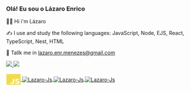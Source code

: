 ### Olá! Eu sou o Lázaro Enrico


  🙋‍♂️ Hi i'm Lázaro 
  
  ✍ I use and study the following languages: JavaScript, Node, EJS, React, TypeScript, Nest, HTML
  
  💼 Tallk me in  lazaro.enr.menezes@gmail.com

 <div>
  <a href="https://github.com/Lazaroenrico">
  <img height="180em" src="https://github-readme-stats.vercel.app/api?username=Lazaroenrico&show_icons=true&theme=dark&include_all_commits=true&count_private=true"/>
  <img height="180em" src="https://github-readme-stats.vercel.app/api/top-langs/?username=Lazaroenrico&layout=compact&langs_count=7&theme=dark"/>
</div>

<div style="display: inline_block"><br>
  <img align="center" alt="Lazaro-Js" height="30" width="40" src="https://raw.githubusercontent.com/devicons/devicon/master/icons/javascript/javascript-plain.svg">
  <img align="center" alt="Lazaro-Js" height="30" width="40" src="https://img.shields.io/badge/React-20232A?style=for-the-badge&logo=react&logoColor=61DAFB">
  <img align="center" alt="Lazaro-Js" height="30" width="40" src="https://img.shields.io/badge/TypeScript-007ACC?style=for-the-badge&logo=typescript&logoColor=white">
  <img align="center" alt="Lazaro-Js" height="30" width="40" src="https://img.shields.io/badge/next.js-000000?style=for-the-badge&logo=nextdotjs&logoColor=white">
  
</div>
  
  <div
  [Snake animation](https://github.com/Lazaroenrico)
  </div>
 

